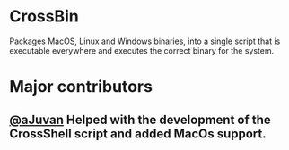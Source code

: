 # CrossBin

Packages MacOS, Linux and Windows binaries, into a single script that
is executable everywhere and executes the correct binary for the system.







# Major contributors

## [@aJuvan](https://github.com/aJuvan) Helped with the development of the CrossShell script and added MacOs support. 
